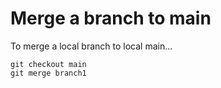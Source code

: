 ﻿# Merge a branch to main

To merge a local branch to local main...

	git checkout main
	git merge branch1

